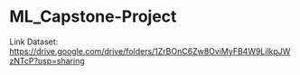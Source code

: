 # ML_Capstone-Project

Link Dataset: https://drive.google.com/drive/folders/1ZrBOnC6Zw8OviMyFB4W9LilkpJWzNTcP?usp=sharing
